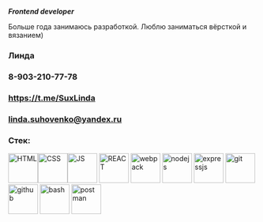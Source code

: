***Frontend developer***

Больше года занимаюсь разработкой. 
Люблю заниматься вёрсткой и вязанием)


### Линда 
### 8-903-210-77-78
### https://t.me/SuxLinda
### linda.suhovenko@yandex.ru

### Стек:
          
<img src="https://cdn.jsdelivr.net/gh/devicons/devicon@latest/icons/html5/html5-original-wordmark.svg" title="HTML" width="60" height="60" /><img src="https://cdn.jsdelivr.net/gh/devicons/devicon@latest/icons/css3/css3-original.svg" title="CSS" width="60" height="60" /><img src="https://cdn.jsdelivr.net/gh/devicons/devicon@latest/icons/javascript/javascript-original.svg" title="JS" width="60" height="60" />
<img src="https://cdn.jsdelivr.net/gh/devicons/devicon@latest/icons/react/react-original.svg" title="REACT" width="60" height="60" />
<img src="https://cdn.jsdelivr.net/gh/devicons/devicon@latest/icons/webpack/webpack-original.svg" title="webpack" width="60" height="60" />
<img src="https://cdn.jsdelivr.net/gh/devicons/devicon@latest/icons/nodejs/nodejs-original.svg" title="nodejs" width="60" height="60" />
<img src="https://cdn.jsdelivr.net/gh/devicons/devicon@latest/icons/express/express-original.svg" title="expressjs" width="60" height="60" />
<img src="https://cdn.jsdelivr.net/gh/devicons/devicon@latest/icons/git/git-original.svg" title="git" width="60" height="60" />
<img src="https://cdn.jsdelivr.net/gh/devicons/devicon@latest/icons/github/github-original.svg" title="github" width="60" height="60" />
<img src="https://cdn.jsdelivr.net/gh/devicons/devicon@latest/icons/bash/bash-original.svg" title="bash" width="60" height="60" />
<img src="https://cdn.jsdelivr.net/gh/devicons/devicon@latest/icons/postman/postman-original.svg" title="postman" width="60" height="60" />
